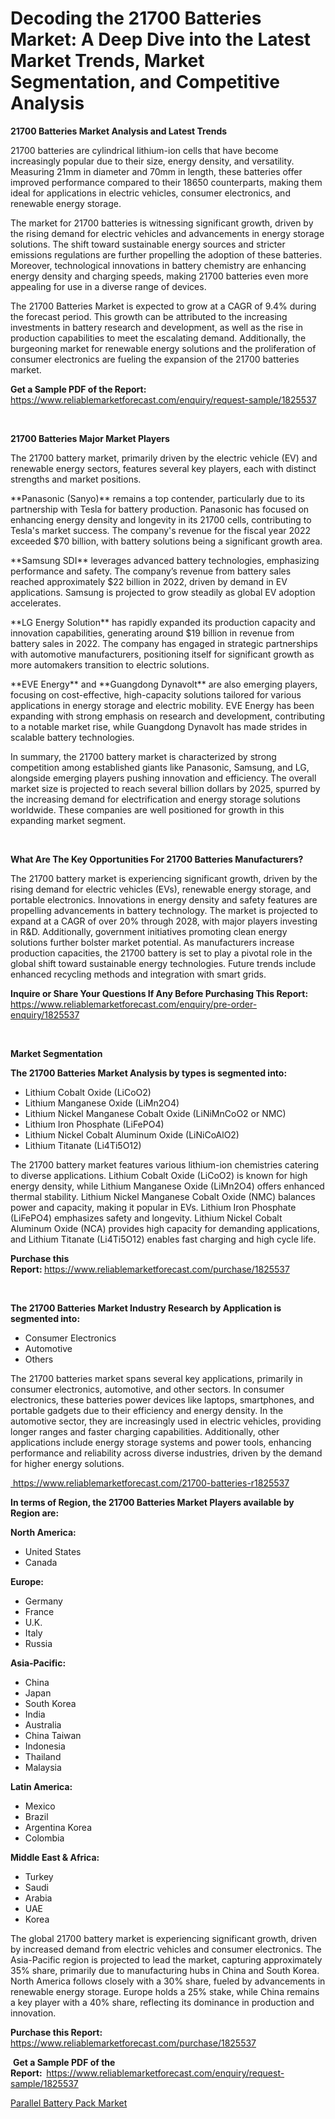 <p><h1>Decoding the 21700 Batteries Market: A Deep Dive into the Latest Market Trends, Market Segmentation, and Competitive Analysis</h1></p><p><strong>21700 Batteries Market Analysis and Latest Trends</strong></p>
<p><p>21700 batteries are cylindrical lithium-ion cells that have become increasingly popular due to their size, energy density, and versatility. Measuring 21mm in diameter and 70mm in length, these batteries offer improved performance compared to their 18650 counterparts, making them ideal for applications in electric vehicles, consumer electronics, and renewable energy storage. </p><p>The market for 21700 batteries is witnessing significant growth, driven by the rising demand for electric vehicles and advancements in energy storage solutions. The shift toward sustainable energy sources and stricter emissions regulations are further propelling the adoption of these batteries. Moreover, technological innovations in battery chemistry are enhancing energy density and charging speeds, making 21700 batteries even more appealing for use in a diverse range of devices.</p><p>The 21700 Batteries Market is expected to grow at a CAGR of 9.4% during the forecast period. This growth can be attributed to the increasing investments in battery research and development, as well as the rise in production capabilities to meet the escalating demand. Additionally, the burgeoning market for renewable energy solutions and the proliferation of consumer electronics are fueling the expansion of the 21700 batteries market.</p></p>
<p><strong>Get a Sample PDF of the Report:&nbsp;</strong> <a href="https://www.reliablemarketforecast.com/enquiry/request-sample/1825537?utm_campaign=1766&utm_medium=2&utm_source=Github&utm_content=ia&utm_term=13022025&utm_id=21700-batteries">https://www.reliablemarketforecast.com/enquiry/request-sample/1825537</a></p>
<p>&nbsp;</p>
<p><strong>21700 Batteries Major Market Players</strong></p>
<p><p>The 21700 battery market, primarily driven by the electric vehicle (EV) and renewable energy sectors, features several key players, each with distinct strengths and market positions. </p><p>**Panasonic (Sanyo)** remains a top contender, particularly due to its partnership with Tesla for battery production. Panasonic has focused on enhancing energy density and longevity in its 21700 cells, contributing to Tesla's market success. The company's revenue for the fiscal year 2022 exceeded $70 billion, with battery solutions being a significant growth area.</p><p>**Samsung SDI** leverages advanced battery technologies, emphasizing performance and safety. The company’s revenue from battery sales reached approximately $22 billion in 2022, driven by demand in EV applications. Samsung is projected to grow steadily as global EV adoption accelerates.</p><p>**LG Energy Solution** has rapidly expanded its production capacity and innovation capabilities, generating around $19 billion in revenue from battery sales in 2022. The company has engaged in strategic partnerships with automotive manufacturers, positioning itself for significant growth as more automakers transition to electric solutions.</p><p>**EVE Energy** and **Guangdong Dynavolt** are also emerging players, focusing on cost-effective, high-capacity solutions tailored for various applications in energy storage and electric mobility. EVE Energy has been expanding with strong emphasis on research and development, contributing to a notable market rise, while Guangdong Dynavolt has made strides in scalable battery technologies.</p><p>In summary, the 21700 battery market is characterized by strong competition among established giants like Panasonic, Samsung, and LG, alongside emerging players pushing innovation and efficiency. The overall market size is projected to reach several billion dollars by 2025, spurred by the increasing demand for electrification and energy storage solutions worldwide. These companies are well positioned for growth in this expanding market segment.</p></p>
<p>&nbsp;</p>
<p><strong>What Are The Key Opportunities For 21700 Batteries Manufacturers?</strong></p>
<p><p>The 21700 battery market is experiencing significant growth, driven by the rising demand for electric vehicles (EVs), renewable energy storage, and portable electronics. Innovations in energy density and safety features are propelling advancements in battery technology. The market is projected to expand at a CAGR of over 20% through 2028, with major players investing in R&D. Additionally, government initiatives promoting clean energy solutions further bolster market potential. As manufacturers increase production capacities, the 21700 battery is set to play a pivotal role in the global shift toward sustainable energy technologies. Future trends include enhanced recycling methods and integration with smart grids.</p></p>
<p><strong>Inquire or Share Your Questions If Any Before Purchasing This Report:</strong> <a href="https://www.reliablemarketforecast.com/enquiry/pre-order-enquiry/1825537?utm_campaign=1766&utm_medium=2&utm_source=Github&utm_content=ia&utm_term=13022025&utm_id=21700-batteries">https://www.reliablemarketforecast.com/enquiry/pre-order-enquiry/1825537</a></p>
<p>&nbsp;</p>
<p><strong>Market Segmentation</strong></p>
<p><strong>The 21700 Batteries Market Analysis by types is segmented into:</strong></p>
<p><ul><li>Lithium Cobalt Oxide (LiCoO2)</li><li>Lithium Manganese Oxide (LiMn2O4)</li><li>Lithium Nickel Manganese Cobalt Oxide (LiNiMnCoO2 or NMC)</li><li>Lithium Iron Phosphate (LiFePO4)</li><li>Lithium Nickel Cobalt Aluminum Oxide (LiNiCoAlO2)</li><li>Lithium Titanate (Li4Ti5O12)</li></ul></p>
<p><p>The 21700 battery market features various lithium-ion chemistries catering to diverse applications. Lithium Cobalt Oxide (LiCoO2) is known for high energy density, while Lithium Manganese Oxide (LiMn2O4) offers enhanced thermal stability. Lithium Nickel Manganese Cobalt Oxide (NMC) balances power and capacity, making it popular in EVs. Lithium Iron Phosphate (LiFePO4) emphasizes safety and longevity. Lithium Nickel Cobalt Aluminum Oxide (NCA) provides high capacity for demanding applications, and Lithium Titanate (Li4Ti5O12) enables fast charging and high cycle life.</p></p>
<p><strong>Purchase this Report:&nbsp;</strong><a href="https://www.reliablemarketforecast.com/purchase/1825537?utm_campaign=1766&utm_medium=2&utm_source=Github&utm_content=ia&utm_term=13022025&utm_id=21700-batteries">https://www.reliablemarketforecast.com/purchase/1825537</a></p>
<p>&nbsp;</p>
<p><strong>The 21700 Batteries Market Industry Research by Application is segmented into:</strong></p>
<p><ul><li>Consumer Electronics</li><li>Automotive</li><li>Others</li></ul></p>
<p><p>The 21700 batteries market spans several key applications, primarily in consumer electronics, automotive, and other sectors. In consumer electronics, these batteries power devices like laptops, smartphones, and portable gadgets due to their efficiency and energy density. In the automotive sector, they are increasingly used in electric vehicles, providing longer ranges and faster charging capabilities. Additionally, other applications include energy storage systems and power tools, enhancing performance and reliability across diverse industries, driven by the demand for higher energy solutions.</p></p>
<p><a href="https://www.reliablemarketforecast.com/21700-batteries-r1825537?utm_campaign=1766&utm_medium=2&utm_source=Github&utm_content=ia&utm_term=13022025&utm_id=21700-batteries">&nbsp;https://www.reliablemarketforecast.com/21700-batteries-r1825537</a></p>
<p><strong>In terms of Region, the 21700 Batteries Market Players available by Region are:</strong></p>
<p>
    <p> <strong> North America: </strong>
        <ul>
            <li>United States</li>
            <li>Canada</li>
        </ul>
        </p> 
    <p> <strong> Europe: </strong>
        <ul>
            <li>Germany</li>
            <li>France</li>
            <li>U.K.</li>
            <li>Italy</li>
            <li>Russia</li>
        </ul>
        </p> 
    <p> <strong> Asia-Pacific: </strong>
        <ul>
            <li>China</li>
            <li>Japan</li>
            <li>South Korea</li>
            <li>India</li>
            <li>Australia</li>
            <li>China Taiwan</li>
            <li>Indonesia</li>
            <li>Thailand</li>
            <li>Malaysia</li>
        </ul>
        </p> 
    <p> <strong> Latin America: </strong>
        <ul>
            <li>Mexico</li>
            <li>Brazil</li>
            <li>Argentina Korea</li>
            <li>Colombia</li>
        </ul>
        </p> 
    <p> <strong> Middle East & Africa: </strong>
        <ul>
            <li>Turkey</li>
            <li>Saudi</li>
            <li>Arabia</li>
            <li>UAE</li>
            <li>Korea</li>
        </ul>
    </p>
    </p>
<p><p>The global 21700 battery market is experiencing significant growth, driven by increased demand from electric vehicles and consumer electronics. The Asia-Pacific region is projected to lead the market, capturing approximately 35% share, primarily due to manufacturing hubs in China and South Korea. North America follows closely with a 30% share, fueled by advancements in renewable energy storage. Europe holds a 25% stake, while China remains a key player with a 40% share, reflecting its dominance in production and innovation.</p></p>
<p><strong>Purchase this Report: </strong><a href="https://www.reliablemarketforecast.com/purchase/1825537?utm_campaign=1766&utm_medium=2&utm_source=Github&utm_content=ia&utm_term=13022025&utm_id=21700-batteries">https://www.reliablemarketforecast.com/purchase/1825537</a></p>
<p>&nbsp;<strong>Get a Sample PDF of the Report:&nbsp;&nbsp;</strong><a href="https://www.reliablemarketforecast.com/enquiry/request-sample/1825537?utm_campaign=1766&utm_medium=2&utm_source=Github&utm_content=ia&utm_term=13022025&utm_id=21700-batteries">https://www.reliablemarketforecast.com/enquiry/request-sample/1825537</a></p>
<p><strong></strong></p>
<p><p><a href="https://github.com/marlanamarvn/Market-Research-Report-List-1/blob/main/parallel-battery-pack-market.md?utm_campaign=1766&utm_medium=2&utm_source=Github&utm_content=ia&utm_term=13022025&utm_id=21700-batteries">Parallel Battery Pack Market</a></p></p>